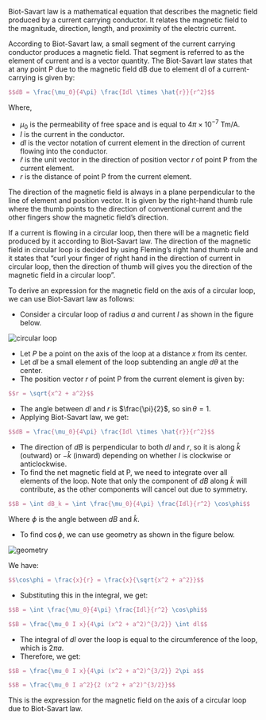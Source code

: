 
Biot-Savart law is a mathematical equation that describes the magnetic field produced by a current carrying conductor. It relates the magnetic field to the magnitude, direction, length, and proximity of the electric current.

According to Biot-Savart law, a small segment of the current carrying conductor produces a magnetic field. That segment is referred to as the element of current and is a vector quantity. The Biot-Savart law states that at any point P due to the magnetic field dB due to element dl of a current-carrying is given by:

```latex
$$dB = \frac{\mu_0}{4\pi} \frac{Idl \times \hat{r}}{r^2}$$
```

Where,

- $\mu_0$ is the permeability of free space and is equal to $4\pi \times 10^{-7}$ Tm/A.
- $I$ is the current in the conductor.
- $dl$ is the vector notation of current element in the direction of current flowing into the conductor.
- $\hat{r}$ is the unit vector in the direction of position vector $r$ of point P from the current element.
- $r$ is the distance of point P from the current element.

The direction of the magnetic field is always in a plane perpendicular to the line of element and position vector. It is given by the right-hand thumb rule where the thumb points to the direction of conventional current and the other fingers show the magnetic field’s direction.

If a current is flowing in a circular loop, then there will be a magnetic field produced by it according to Biot-Savart law. The direction of the magnetic field in circular loop is decided by using Fleming’s right hand thumb rule and it states that “curl your finger of right hand in the direction of current in circular loop, then the direction of thumb will gives you the direction of the magnetic field in a circular loop”.

To derive an expression for the magnetic field on the axis of a circular loop, we can use Biot-Savart law as follows:

- Consider a circular loop of radius $a$ and current $I$ as shown in the figure below.

![circular loop](https://school.careers360.com/sites/default/files/2021-08/Biot%20Savart%20Law%20Topic%20PGE%20Image%201.png)

- Let $P$ be a point on the axis of the loop at a distance $x$ from its center.
- Let $dl$ be a small element of the loop subtending an angle $d\theta$ at the center.
- The position vector $r$ of point P from the current element is given by:

```latex
$$r = \sqrt{x^2 + a^2}$$
```

- The angle between $dl$ and $r$ is $\frac{\pi}{2}$, so $\sin\theta = 1$.
- Applying Biot-Savart law, we get:

```latex
$$dB = \frac{\mu_0}{4\pi} \frac{Idl \times \hat{r}}{r^2}$$
```

- The direction of $dB$ is perpendicular to both $dl$ and $r$, so it is along $\hat{k}$ (outward) or $-\hat{k}$ (inward) depending on whether $I$ is clockwise or anticlockwise.
- To find the net magnetic field at P, we need to integrate over all elements of the loop. Note that only the component of $dB$ along $\hat{k}$ will contribute, as the other components will cancel out due to symmetry.

```latex
$$B = \int dB_k = \int \frac{\mu_0}{4\pi} \frac{Idl}{r^2} \cos\phi$$
```

Where $\phi$ is the angle between $dB$ and $\hat{k}$.

- To find $\cos\phi$, we can use geometry as shown in the figure below.

![geometry](https://school.careers360.com/sites/default/files/2021-08/Biot%20Savart%20Law%20Topic%20PGE%20Image%202.png)

We have:

```latex
$$\cos\phi = \frac{x}{r} = \frac{x}{\sqrt{x^2 + a^2}}$$
```

- Substituting this in the integral, we get:

```latex
$$B = \int \frac{\mu_0}{4\pi} \frac{Idl}{r^2} \cos\phi$$
```

```latex
$$B = \frac{\mu_0 I x}{4\pi (x^2 + a^2)^{3/2}} \int dl$$
```

- The integral of $dl$ over the loop is equal to the circumference of the loop, which is $2\pi a$.
- Therefore, we get:

```latex
$$B = \frac{\mu_0 I x}{4\pi (x^2 + a^2)^{3/2}} 2\pi a$$
```

```latex
$$B = \frac{\mu_0 I a^2}{2 (x^2 + a^2)^{3/2}}$$
```

This is the expression for the magnetic field on the axis of a circular loop due to Biot-Savart law.
